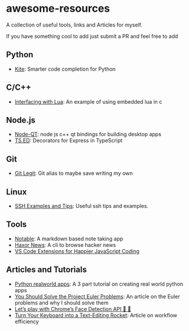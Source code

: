 # awesome-resources
A collection of useful tools, links and Articles for myself.  

If you have something cool to add just submit a PR and feel free to add

## Python
- [Kite](https://kite.com/blog/vscode): Smarter code completion for Python

## C/C++
- [Interfacing with Lua](http://lua-users.org/wiki/SimpleLuaApiExample): An example of using embedded lua in c

## Node.js
- [Node-QT](https://github.com/arturadib/node-qt): node js c++ qt bindings for building desktop apps
- [TS.ED](http://tsed.io/#/getting-started): Decorators for Express in TypeScript

## Git
- [Git Legit](http://www.git-legit.org/): Git alias to maybe save writing my own

## Linux 
- [SSH Examples and Tips](https://hackertarget.com/ssh-examples-tunnels/): Useful ssh tips and examples.

## Tools
- [Notable](https://github.com/fabiospampinato/notable): A markdown based note taking app
- [Haxor News](https://github.com/donnemartin/haxor-news): A cli to browse hacker news
- [VS Code Extensions for Happier JavaScript Coding](https://hackernoon.com/vs-code-extensions-for-happier-javascript-coding-e258f72dd9c1)

## Articles and Tutorials
- [Python realworld apps](https://towardsdatascience.com/master-python-through-building-real-world-applications-part-1-b040b2b7faad): A 3 part tutorial on creating real world python apps
- [You Should Solve the Project Euler Problems](https://blog.usejournal.com/consider-yourself-a-developer-you-should-solve-the-project-euler-problems-ed8d13397c9c): An article on the Euler problems and why I should solve them
- [Let’s play with Chrome’s Face Detection API 👨 👩](https://medium.com/@joomiguelcunha/lets-play-with-chrome-s-face-detection-api-ca13017a958f)
- [Turn Your Keyboard into a Text-Editing Rocket](https://medium.com/@caulfieldOwen/turn-your-keyboard-into-a-text-editing-rocket-1514d8474d2d): Article on workflow efficiency 
